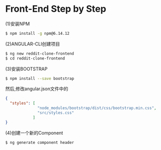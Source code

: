 # Front-End Step by Step

(1)安装NPM

```bash
$ npm install -g npm@6.14.12
```

(2)ANGULAR-CLI创建项目

``` bash
$ ng new reddit-clone-frontend
$ cd reddit-clone-frontend
```

(3)安装BOOTSTRAP

```bash
$ npm install --save bootstrap
```

然后,修改angular.json文件中的

```json
{
  "styles": [
              "node_modules/bootstrap/dist/css/bootstrap.min.css",
              "src/styles.css"
            ]
}
```

(4)创建一个新的Component

```bash
$ ng generate component header
```


